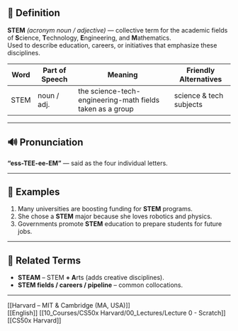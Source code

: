 ## 📖 Definition  
**STEM** *(acronym noun / adjective)* — collective term for the academic fields of **S**cience, **T**echnology, **E**ngineering, and **M**athematics.  
Used to describe education, careers, or initiatives that emphasize these disciplines.

| Word | Part of Speech | Meaning | Friendly Alternatives |
|------|----------------|---------|-----------------------|
| STEM | noun / adj. | the science-tech-engineering-math fields taken as a group | science & tech subjects |

---

## 🔊 Pronunciation  
**“ess-TEE-ee-EM”** — said as the four individual letters.

---

## 📝 Examples  

1. Many universities are boosting funding for **STEM** programs.  
2. She chose a **STEM** major because she loves robotics and physics.  
3. Governments promote **STEM** education to prepare students for future jobs.

---

## 🟰 Related Terms  

- **STEAM** – STEM **+ A**rts (adds creative disciplines).  
- **STEM fields / careers / pipeline** – common collocations.  

---

[[Harvard – MIT & Cambridge (MA, USA)]]  
[[English]]
[[10_Courses/CS50x Harvard/00_Lectures/Lecture 0 - Scratch]]
[[CS50x Harvard]]